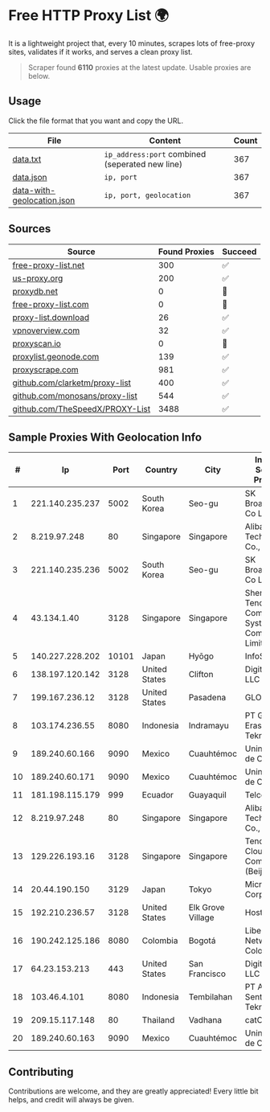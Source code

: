 
# Free HTTP Proxy List 🌍

It is a lightweight project that, every 10 minutes, scrapes lots of free-proxy sites, validates if it works, and serves a clean proxy list.


> Scraper found **6110** proxies at the latest update. Usable proxies are below.

## Usage

Click the file format that you want and copy the URL.


|File|Content|Count|
|----|-------|-----|
|[data.txt](https://raw.githubusercontent.com/themiralay/Proxy-List-World/master/data.txt)|`ip_address:port` combined (seperated new line)|367|
|[data.json](https://raw.githubusercontent.com/themiralay/Proxy-List-World/master/data.json)|`ip, port`|367|
|[data-with-geolocation.json](https://raw.githubusercontent.com/themiralay/Proxy-List-World/master/data-with-geolocation.json)|`ip, port, geolocation`|367|

## Sources

|Source|Found Proxies|Succeed|
|------|-------------|-------|
|[free-proxy-list.net](https://free-proxy-list.net)|300|✅|
|[us-proxy.org](https://www.us-proxy.org)|200|✅|
|[proxydb.net](http://proxydb.net)|0|🚫|
|[free-proxy-list.com](https://free-proxy-list.com/?page=&port=&type%5B%5D=http&type%5B%5D=https&up_time=0&search=Search)|0|🚫|
|[proxy-list.download](https://www.proxy-list.download/HTTP)|26|✅|
|[vpnoverview.com](https://vpnoverview.com/privacy/anonymous-browsing/free-proxy-servers)|32|✅|
|[proxyscan.io](https://www.proxyscan.io)|0|🚫|
|[proxylist.geonode.com](https://proxylist.geonode.com/api/proxy-list?limit=300&page=1&sort_by=lastChecked&sort_type=desc&protocols=http,https)|139|✅|
|[proxyscrape.com](https://api.proxyscrape.com/v2/?request=displayproxies&protocol=http&timeout=10000&country=all&ssl=all&anonymity=all)|981|✅|
|[github.com/clarketm/proxy-list](https://raw.githubusercontent.com/clarketm/proxy-list/master/proxy-list-raw.txt)|400|✅|
|[github.com/monosans/proxy-list](https://raw.githubusercontent.com/monosans/proxy-list/main/proxies/http.txt)|544|✅|
|[github.com/TheSpeedX/PROXY-List](https://raw.githubusercontent.com/TheSpeedX/PROXY-List/master/http.txt)|3488|✅|


## Sample Proxies With Geolocation Info

|#|Ip|Port|Country|City|Internet Service Provider|
|-|--|----|-------|----|-------------------------|
|1|221.140.235.237|5002|South Korea|Seo-gu|SK Broadband Co Ltd|
|2|8.219.97.248|80|Singapore|Singapore|Alibaba (US) Technology Co., Ltd.|
|3|221.140.235.236|5002|South Korea|Seo-gu|SK Broadband Co Ltd|
|4|43.134.1.40|3128|Singapore|Singapore|Shenzhen Tencent Computer Systems Company Limited|
|5|140.227.228.202|10101|Japan|Hyōgo|InfoSphere|
|6|138.197.120.142|3128|United States|Clifton|DigitalOcean, LLC|
|7|199.167.236.12|3128|United States|Pasadena|GLOBAL IT|
|8|103.174.236.55|8080|Indonesia|Indramayu|PT Global Erasiber Teknologi|
|9|189.240.60.166|9090|Mexico|Cuauhtémoc|Uninet S.A. de C.V.|
|10|189.240.60.171|9090|Mexico|Cuauhtémoc|Uninet S.A. de C.V.|
|11|181.198.115.179|999|Ecuador|Guayaquil|Telconet S.A|
|12|8.219.97.248|80|Singapore|Singapore|Alibaba (US) Technology Co., Ltd.|
|13|129.226.193.16|3128|Singapore|Singapore|Tencent Cloud Computing (Beijing) Co|
|14|20.44.190.150|3129|Japan|Tokyo|Microsoft Corporation|
|15|192.210.236.57|3128|United States|Elk Grove Village|HostPapa|
|16|190.242.125.186|8080|Colombia|Bogotá|Liberty Networks De Colombia|
|17|64.23.153.213|443|United States|San Francisco|DigitalOcean, LLC|
|18|103.46.4.101|8080|Indonesia|Tembilahan|PT Akses Sentral Teknologi|
|19|209.15.117.148|80|Thailand|Vadhana|catCloud|
|20|189.240.60.163|9090|Mexico|Cuauhtémoc|Uninet S.A. de C.V.|



## Contributing

Contributions are welcome, and they are greatly appreciated! Every
little bit helps, and credit will always be given.

